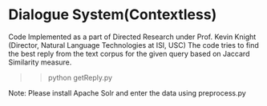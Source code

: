 # Dialogue System(Contextless)
Code Implemented as a part of Directed Research under Prof. Kevin Knight (Director, Natural Language Technologies at ISI, USC)
The code tries to find the best reply from the text corpus for the given query based on Jaccard Similarity measure.

>> python getReply.py

Note: Please install Apache Solr and enter the data using preprocess.py

